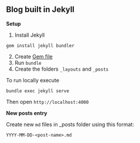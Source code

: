 ## Blog built in Jekyll

**Setup**

1. Install Jekyll

```
gem install jekyll bundler
```

2. Create [Gem file](Gemfile)
3. Run `bundle`
4. Create the folders `_layouts` and `_posts`

To run locally execute

```
bundle exec jekyll serve
```

Then open `http://localhost:4000`

**New posts entry**

Create new `md` files in _posts folder using this format:

```
YYYY-MM-DD-<post-name>.md
```

